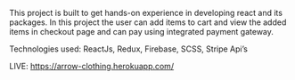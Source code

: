 This project is built to get hands-on experience in developing react and its packages. In this project the 
user can add items to cart and view the added items in checkout page and can pay using integrated
payment gateway.

Technologies used: ReactJs, Redux, Firebase, SCSS, Stripe Api’s

LIVE: https://arrow-clothing.herokuapp.com/
